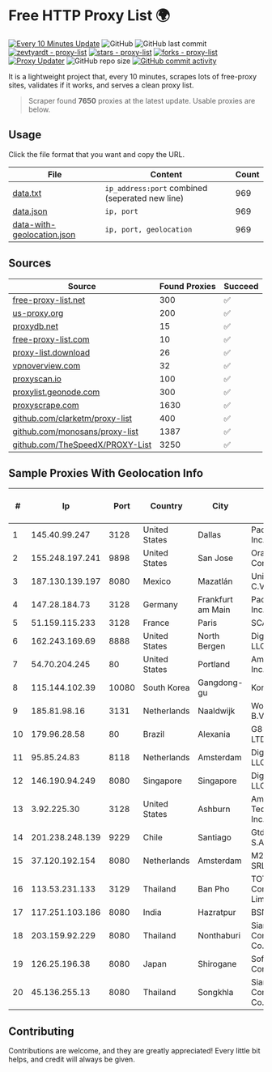 
# Free HTTP Proxy List 🌍

[![Every 10 Minutes Update](https://github.com/mertguvencli/http-proxy-list/actions/workflows/main.yml/badge.svg?branch=main)](https://github.com/mertguvencli/http-proxy-list/actions/workflows/main.yml)
![GitHub](https://img.shields.io/github/license/mertguvencli/http-proxy-list)
![GitHub last commit](https://img.shields.io/github/last-commit/mertguvencli/http-proxy-list)
[![zevtyardt - proxy-list](https://img.shields.io/static/v1?label=zevtyardt&message=proxy-list&color=blue&logo=github)](https://github.com/zevtyardt/proxy-list "Go to GitHub repo")
[![stars - proxy-list](https://img.shields.io/github/stars/zevtyardt/proxy-list?style=social)](https://github.com/zevtyardt/proxy-list)
[![forks - proxy-list](https://img.shields.io/github/forks/zevtyardt/proxy-list?style=social)](https://github.com/zevtyardt/proxy-list)
[![Proxy Updater](https://github.com/zevtyardt/proxy-list/workflows/Proxy%20Updater/badge.svg)](https://github.com/zevtyardt/proxy-list/actions?query=workflow:"Proxy+Updater")
![GitHub repo size](https://img.shields.io/github/repo-size/zevtyardt/proxy-list)
[![GitHub commit activity](https://img.shields.io/github/commit-activity/m/zevtyardt/proxy-list?logo=commits)](https://github.com/zevtyardt/proxy-list/commits/main)

It is a lightweight project that, every 10 minutes, scrapes lots of free-proxy sites, validates if it works, and serves a clean proxy list.

> Scraper found **7650** proxies at the latest update. Usable proxies are below.

## Usage

Click the file format that you want and copy the URL.

|File|Content|Count|
|----|-------|-----|
|[data.txt](https://raw.githubusercontent.com/mertguvencli/http-proxy-list/main/proxy-list/data.txt)|`ip_address:port` combined (seperated new line)|969|
|[data.json](https://raw.githubusercontent.com/mertguvencli/http-proxy-list/main/proxy-list/data.json)|`ip, port`|969|
|[data-with-geolocation.json](https://raw.githubusercontent.com/mertguvencli/http-proxy-list/main/proxy-list/data-with-geolocation.json)|`ip, port, geolocation`|969|

## Sources

|Source|Found Proxies|Succeed|
|------|-------------|-------|
|[free-proxy-list.net](https://free-proxy-list.net)|300|✅|
|[us-proxy.org](https://www.us-proxy.org)|200|✅|
|[proxydb.net](http://proxydb.net)|15|✅|
|[free-proxy-list.com](https://free-proxy-list.com/?page=&port=&type%5B%5D=http&type%5B%5D=https&up_time=0&search=Search)|10|✅|
|[proxy-list.download](https://www.proxy-list.download/HTTP)|26|✅|
|[vpnoverview.com](https://vpnoverview.com/privacy/anonymous-browsing/free-proxy-servers)|32|✅|
|[proxyscan.io](https://www.proxyscan.io)|100|✅|
|[proxylist.geonode.com](https://proxylist.geonode.com/api/proxy-list?limit=300&page=1&sort_by=lastChecked&sort_type=desc&protocols=http,https)|300|✅|
|[proxyscrape.com](https://api.proxyscrape.com/v2/?request=displayproxies&protocol=http&timeout=10000&country=all&ssl=all&anonymity=all)|1630|✅|
|[github.com/clarketm/proxy-list](https://raw.githubusercontent.com/clarketm/proxy-list/master/proxy-list-raw.txt)|400|✅|
|[github.com/monosans/proxy-list](https://raw.githubusercontent.com/monosans/proxy-list/main/proxies/http.txt)|1387|✅|
|[github.com/TheSpeedX/PROXY-List](https://raw.githubusercontent.com/TheSpeedX/PROXY-List/master/http.txt)|3250|✅|


## Sample Proxies With Geolocation Info

|#|Ip|Port|Country|City|Internet Service Provider|
|-|--|----|-------|----|-------------------------|
|1|145.40.99.247|3128|United States|Dallas|Packet Host, Inc.|
|2|155.248.197.241|9898|United States|San Jose|Oracle Corporation|
|3|187.130.139.197|8080|Mexico|Mazatlán|Uninet S.A. de C.V.|
|4|147.28.184.73|3128|Germany|Frankfurt am Main|Packet Host, Inc.|
|5|51.159.115.233|3128|France|Paris|SCALEWAY|
|6|162.243.169.69|8888|United States|North Bergen|DigitalOcean, LLC|
|7|54.70.204.245|80|United States|Portland|Amazon.com, Inc.|
|8|115.144.102.39|10080|South Korea|Gangdong-gu|Korea Telecom|
|9|185.81.98.16|3131|Netherlands|Naaldwijk|WorldStream B.V.|
|10|179.96.28.58|80|Brazil|Alexania|G8 NETWORKS LTDA|
|11|95.85.24.83|8118|Netherlands|Amsterdam|DigitalOcean, LLC|
|12|146.190.94.249|8080|Singapore|Singapore|DigitalOcean, LLC|
|13|3.92.225.30|3128|United States|Ashburn|Amazon Technologies Inc.|
|14|201.238.248.139|9229|Chile|Santiago|Gtd Internet S.A|
|15|37.120.192.154|8080|Netherlands|Amsterdam|M247 Europe SRL|
|16|113.53.231.133|3129|Thailand|Ban Pho|TOT Public Company Limited|
|17|117.251.103.186|8080|India|Hazratpur|BSNL Internet|
|18|203.159.92.229|8080|Thailand|Nonthaburi|Siamdata Communication Co., ltd.|
|19|126.25.196.38|8080|Japan|Shirogane|Softbank BB Corp.|
|20|45.136.255.13|8080|Thailand|Songkhla|Siamdata Communication Co., ltd.|



## Contributing

Contributions are welcome, and they are greatly appreciated! Every
little bit helps, and credit will always be given.

